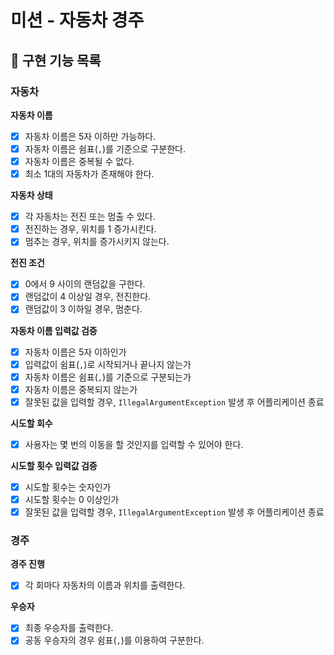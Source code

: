 # 미션 - 자동차 경주

## 🚀 구현 기능 목록

### 자동차

**자동차 이름**

- [x] 자동차 이름은 5자 이하만 가능하다.
- [x] 자동차 이름은 쉼표(`,`)를 기준으로 구분한다.
- [x] 자동차 이름은 중복될 수 없다.
- [x] 최소 1대의 자동차가 존재해야 한다.

**자동차 상태**

- [x] 각 자동차는 전진 또는 멈출 수 있다.
- [x] 전진하는 경우, 위치를 1 증가시킨다.
- [x] 멈추는 경우, 위치를 증가시키지 않는다.

**전진 조건**

- [x] 0에서 9 사이의 랜덤값을 구한다.
- [x] 랜덤값이 4 이상일 경우, 전진한다.
- [x] 랜덤값이 3 이하일 경우, 멈춘다.

**자동차 이름 입력값 검증**

- [x] 자동차 이름은 5자 이하인가
- [x] 입력값이 쉼표(`,`)로 시작되거나 끝나지 않는가
- [x] 자동차 이름은 쉼표(`,`)를 기준으로 구분되는가
- [x] 자동차 이름은 중복되지 않는가
- [x] 잘못된 값을 입력할 경우, `IllegalArgumentException` 발생 후 어플리케이션 종료

**시도할 회수**

- [x] 사용자는 몇 번의 이동을 할 것인지를 입력할 수 있어야 한다.

**시도할 횟수 입력값 검증**

- [x] 시도할 횟수는 숫자인가
- [x] 시도할 횟수는 0 이상인가
- [x] 잘못된 값을 입력할 경우, `IllegalArgumentException` 발생 후 어플리케이션 종료

### 경주

**경주 진행**

- [x] 각 회마다 자동차의 이름과 위치를 출력한다.

**우승자**

- [x] 최종 우승자를 출력한다.
- [x] 공동 우승자의 경우 쉼표(`,`)를 이용하여 구분한다.
